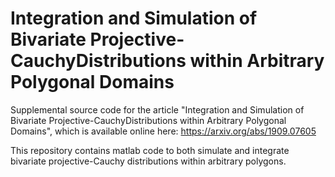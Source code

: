# Integration and Simulation of Bivariate Projective-CauchyDistributions within Arbitrary Polygonal Domains
Supplemental source code for the article "Integration and Simulation of Bivariate Projective-CauchyDistributions within Arbitrary Polygonal Domains", 
which is available online here: <https://arxiv.org/abs/1909.07605>
  
This repository contains matlab code to both simulate and integrate bivariate projective-Cauchy distributions within arbitrary polygons.
